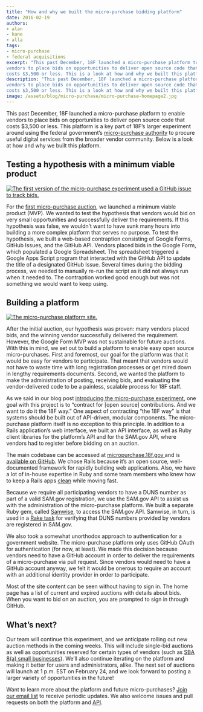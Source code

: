 ```yaml
---
title: "How and why we built the micro-purchase bidding platform"
date: 2016-02-19
authors:
- alan
- kane
- alla
tags:
- micro-purchase
- federal acquisitions
excerpt: "This past December, 18F launched a micro-purchase platform to enable
vendors to place bids on opportunities to deliver open source code that
costs $3,500 or less. This is a look at how and why we built this platform."
description: "This past December, 18F launched a micro-purchase platform to enable
vendors to place bids on opportunities to deliver open source code that
costs $3,500 or less. This is a look at how and why we built this platform."
image: /assets/blog/micro-purchase/micro-purchase-homepage2.jpg
---
```


This past December, 18F launched a micro-purchase platform to enable
vendors to place bids on opportunities to deliver open source code that
costs $3,500 or less. This platform is a key part of 18F’s larger
experiment around using the federal government’s [micro-purchase
authority](https://www.acquisition.gov/far/html/Subpart%2013_2.html) to
procure useful digital services from the broader vendor community. Below
is a look at how and why we built this platform.

Testing a hypothesis with a minimum viable product
--------------------------------------------------

[![The first version of the micro-purchase experiment used a GitHub issue to track bids.]({{site.baseurl}}/assets/blog/micro-purchase/micro-purchase-issue.jpg)](https://github.com/18F/calc/issues/255)

For the [first micro-purchase
auction](https://github.com/18F/calc/issues/255), we launched a minimum
viable product (MVP). We wanted to test the hypothesis that vendors
would bid on very small opportunities and successfully deliver the
requirements. If this hypothesis was false, we wouldn’t want to have
sunk many hours into building a more complex platform that serves no
purpose. To test the hypothesis, we built a web-based contraption
consisting of Google Forms, GitHub Issues, and the GitHub API. Vendors
placed bids in the Google Form, which populated a Google Spreadsheet.
The spreadsheet triggered a Google Apps Script program that interacted
with the GitHub API to update the title of a designated GitHub Issue.
Several times during the bidding process, we needed to manually re-run
the script as it did not always run when it needed to. The contraption
worked good enough but was not something we would want to keep using.

Building a platform
-------------------

[![The micro-purchase platform site.]({{site.baseurl}}/assets/blog/micro-purchase/micro-purchase-homepage2.jpg)](https://micropurchase.18f.gov)

After the initial auction, our hypothesis was proven: many vendors
placed bids, and the winning vendor successfully delivered the
requirement. However, the Google Form MVP was not sustainable for future
auctions. With this in mind, we set out to build a platform to enable
easy open source micro-purchases. First and foremost, our goal for the
platform was that it would be easy for vendors to participate. That
meant that vendors would not have to waste time with long registration
processes or get mired down in lengthy requirements documents. Second,
we wanted the platform to make the administration of posting, receiving
bids, and evaluating the vendor-delivered code to be a painless,
scalable process for 18F staff.

As we said in our blog post [introducing the micro-purchase
experiment](https://18f.gsa.gov/2015/10/13/open-source-micropurchasing/),
one goal with this project is to “contract for [open source]
contributions. And we want to do it the 18F way.” One aspect of
contracting “the 18F way” is that systems should be built out of
API-driven, modular components. The micro-purchase platform itself is no
exception to this principle. In addition to a Rails application’s web
interface, we built an API interface, as well as Ruby client libraries
for the platform’s API and for the SAM.gov API, where vendors had to
register before bidding on an auction.

The main codebase can be accessed at [micropurchase.18f.gov
](https://micropurchase.18f.gov)and is [available on
GitHub](https://github.com/18F/micropurchase). We chose Rails because
it’s an open source, well-documented framework for rapidly building web
applications. Also, we have a lot of in-house expertise in Ruby and some
team members who knew how to keep a Rails apps
[clean](https://codeclimate.com/github/18F/micropurchase) while moving
fast.

Because we require all participating vendors to have a DUNS number as
part of a valid SAM.gov registration, we use the SAM.gov API to assist
us with the administration of the micro-purchase platform. We built a
separate Ruby gem, called [Samwise](https://github.com/18F/samwise),
to access the SAM.gov API. Samwise, in turn, is used in a [Rake
task](https://github.com/18F/micropurchase/blob/develop/lib/tasks/sam.rake)
for verifying that DUNS numbers provided by vendors are registered in
SAM.gov.

We also took a somewhat unorthodox approach to authentication for a
government website. The micro-purchase platform only uses GitHub OAuth
for authentication (for now, at least). We made this decision because
vendors need to have a GitHub account in order to deliver the
requirements of a micro-purchase via pull request. Since vendors would
need to have a GitHub account anyway, we felt it would be onerous to
require an account with an additional identity provider in order to
participate.

Most of the site content can be seen without having to sign in. The home
page has a list of current and expired auctions with details about bids.
When you want to bid on an auction, you are prompted to sign in through
GitHub.

## What’s next?

Our team will continue this experiment, and we anticipate rolling out
new auction methods in the coming weeks. This will include single-bid
auctions as well as opportunities reserved for certain types of vendors
(such as [SBA 8(a) small
businesses](https://www.sba.gov/contracting/government-contracting-programs/8a-business-development-program)).
We’ll also continue iterating on the platform and making it better for
users and administrators, alike. The next set of auctions will launch at
1 p.m. EST on February 24, and we look forward to posting a larger
variety of opportunities in the future!

Want to learn more about the platform and future micro-purchases? [Join
our email list](http://eepurl.com/bJQHFr) to receive periodic updates.
We also welcome issues and pull requests on both the platform and
[API](https://pages.18f.gov/micropurchase-api-docs/).
